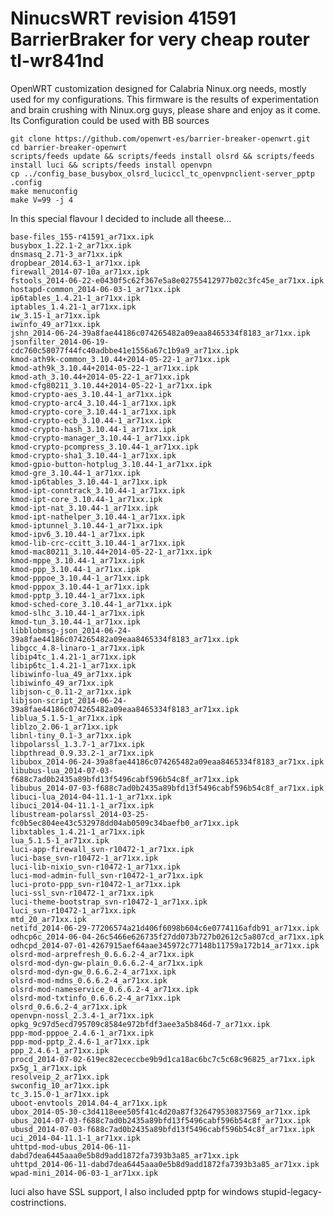 NinucsWRT revision 41591 BarrierBraker for very cheap router tl-wr841nd
=========

OpenWRT customization designed for Calabria Ninux.org needs, mostly used for my configurations.
This firmware is the results of experimentation and brain crushing with Ninux.org guys, please share and enjoy as it come. Its Configuration could be used with BB sources

    git clone https://github.com/openwrt-es/barrier-breaker-openwrt.git
    cd barrier-breaker-openwrt
    scripts/feeds update && scripts/feeds install olsrd && scripts/feeds install luci && scripts/feeds install openvpn
    cp ../config_base_busybox_olsrd_luciccl_tc_openvpnclient-server_pptp .config
    make menuconfig
    make V=99 -j 4

In this special flavour I decided to include all theese...

    base-files_155-r41591_ar71xx.ipk
    busybox_1.22.1-2_ar71xx.ipk
    dnsmasq_2.71-3_ar71xx.ipk
    dropbear_2014.63-1_ar71xx.ipk
    firewall_2014-07-10a_ar71xx.ipk
    fstools_2014-06-22-e0430f5c62f367e5a8e02755412977b02c3fc45e_ar71xx.ipk
    hostapd-common_2014-06-03-1_ar71xx.ipk
    ip6tables_1.4.21-1_ar71xx.ipk
    iptables_1.4.21-1_ar71xx.ipk
    iw_3.15-1_ar71xx.ipk
    iwinfo_49_ar71xx.ipk
    jshn_2014-06-24-39a8fae44186c074265482a09eaa8465334f8183_ar71xx.ipk
    jsonfilter_2014-06-19-cdc760c58077f44fc40adbbe41e1556a67c1b9a9_ar71xx.ipk
    kmod-ath9k-common_3.10.44+2014-05-22-1_ar71xx.ipk
    kmod-ath9k_3.10.44+2014-05-22-1_ar71xx.ipk
    kmod-ath_3.10.44+2014-05-22-1_ar71xx.ipk
    kmod-cfg80211_3.10.44+2014-05-22-1_ar71xx.ipk
    kmod-crypto-aes_3.10.44-1_ar71xx.ipk
    kmod-crypto-arc4_3.10.44-1_ar71xx.ipk
    kmod-crypto-core_3.10.44-1_ar71xx.ipk
    kmod-crypto-ecb_3.10.44-1_ar71xx.ipk
    kmod-crypto-hash_3.10.44-1_ar71xx.ipk
    kmod-crypto-manager_3.10.44-1_ar71xx.ipk
    kmod-crypto-pcompress_3.10.44-1_ar71xx.ipk
    kmod-crypto-sha1_3.10.44-1_ar71xx.ipk
    kmod-gpio-button-hotplug_3.10.44-1_ar71xx.ipk
    kmod-gre_3.10.44-1_ar71xx.ipk
    kmod-ip6tables_3.10.44-1_ar71xx.ipk
    kmod-ipt-conntrack_3.10.44-1_ar71xx.ipk
    kmod-ipt-core_3.10.44-1_ar71xx.ipk
    kmod-ipt-nat_3.10.44-1_ar71xx.ipk
    kmod-ipt-nathelper_3.10.44-1_ar71xx.ipk
    kmod-iptunnel_3.10.44-1_ar71xx.ipk
    kmod-ipv6_3.10.44-1_ar71xx.ipk
    kmod-lib-crc-ccitt_3.10.44-1_ar71xx.ipk
    kmod-mac80211_3.10.44+2014-05-22-1_ar71xx.ipk
    kmod-mppe_3.10.44-1_ar71xx.ipk
    kmod-ppp_3.10.44-1_ar71xx.ipk
    kmod-pppoe_3.10.44-1_ar71xx.ipk
    kmod-pppox_3.10.44-1_ar71xx.ipk
    kmod-pptp_3.10.44-1_ar71xx.ipk
    kmod-sched-core_3.10.44-1_ar71xx.ipk
    kmod-slhc_3.10.44-1_ar71xx.ipk
    kmod-tun_3.10.44-1_ar71xx.ipk
    libblobmsg-json_2014-06-24-39a8fae44186c074265482a09eaa8465334f8183_ar71xx.ipk
    libgcc_4.8-linaro-1_ar71xx.ipk
    libip4tc_1.4.21-1_ar71xx.ipk
    libip6tc_1.4.21-1_ar71xx.ipk
    libiwinfo-lua_49_ar71xx.ipk
    libiwinfo_49_ar71xx.ipk
    libjson-c_0.11-2_ar71xx.ipk
    libjson-script_2014-06-24-39a8fae44186c074265482a09eaa8465334f8183_ar71xx.ipk
    liblua_5.1.5-1_ar71xx.ipk
    liblzo_2.06-1_ar71xx.ipk
    libnl-tiny_0.1-3_ar71xx.ipk
    libpolarssl_1.3.7-1_ar71xx.ipk
    libpthread_0.9.33.2-1_ar71xx.ipk
    libubox_2014-06-24-39a8fae44186c074265482a09eaa8465334f8183_ar71xx.ipk
    libubus-lua_2014-07-03-f688c7ad0b2435a89bfd13f5496cabf596b54c8f_ar71xx.ipk
    libubus_2014-07-03-f688c7ad0b2435a89bfd13f5496cabf596b54c8f_ar71xx.ipk
    libuci-lua_2014-04-11.1-1_ar71xx.ipk
    libuci_2014-04-11.1-1_ar71xx.ipk
    libustream-polarssl_2014-03-25-fc0b5ec804ee43c532978dd04ab0509c34baefb0_ar71xx.ipk
    libxtables_1.4.21-1_ar71xx.ipk
    lua_5.1.5-1_ar71xx.ipk
    luci-app-firewall_svn-r10472-1_ar71xx.ipk
    luci-base_svn-r10472-1_ar71xx.ipk
    luci-lib-nixio_svn-r10472-1_ar71xx.ipk
    luci-mod-admin-full_svn-r10472-1_ar71xx.ipk
    luci-proto-ppp_svn-r10472-1_ar71xx.ipk
    luci-ssl_svn-r10472-1_ar71xx.ipk
    luci-theme-bootstrap_svn-r10472-1_ar71xx.ipk
    luci_svn-r10472-1_ar71xx.ipk
    mtd_20_ar71xx.ipk
    netifd_2014-06-29-77206574a21d406f6098b604c6e0774116afdb91_ar71xx.ipk
    odhcp6c_2014-06-04-26c5466e626735f27dd073b727b02612c5a807cd_ar71xx.ipk
    odhcpd_2014-07-01-4267915aef64aae345972c77148b11759a172b14_ar71xx.ipk
    olsrd-mod-arprefresh_0.6.6.2-4_ar71xx.ipk
    olsrd-mod-dyn-gw-plain_0.6.6.2-4_ar71xx.ipk
    olsrd-mod-dyn-gw_0.6.6.2-4_ar71xx.ipk
    olsrd-mod-mdns_0.6.6.2-4_ar71xx.ipk
    olsrd-mod-nameservice_0.6.6.2-4_ar71xx.ipk
    olsrd-mod-txtinfo_0.6.6.2-4_ar71xx.ipk
    olsrd_0.6.6.2-4_ar71xx.ipk
    openvpn-nossl_2.3.4-1_ar71xx.ipk
    opkg_9c97d5ecd795709c8584e972bfdf3aee3a5b846d-7_ar71xx.ipk
    ppp-mod-pppoe_2.4.6-1_ar71xx.ipk
    ppp-mod-pptp_2.4.6-1_ar71xx.ipk
    ppp_2.4.6-1_ar71xx.ipk
    procd_2014-07-02-619ec82ececcbe9b9d1ca18ac6bc7c5c68c96825_ar71xx.ipk
    px5g_1_ar71xx.ipk
    resolveip_2_ar71xx.ipk
    swconfig_10_ar71xx.ipk
    tc_3.15.0-1_ar71xx.ipk
    uboot-envtools_2014.04-4_ar71xx.ipk
    ubox_2014-05-30-c3d4118eee505f41c4d20a87f326479530837569_ar71xx.ipk
    ubus_2014-07-03-f688c7ad0b2435a89bfd13f5496cabf596b54c8f_ar71xx.ipk
    ubusd_2014-07-03-f688c7ad0b2435a89bfd13f5496cabf596b54c8f_ar71xx.ipk
    uci_2014-04-11.1-1_ar71xx.ipk
    uhttpd-mod-ubus_2014-06-11-dabd7dea6445aaa0e5b8d9add1872fa7393b3a85_ar71xx.ipk
    uhttpd_2014-06-11-dabd7dea6445aaa0e5b8d9add1872fa7393b3a85_ar71xx.ipk
    wpad-mini_2014-06-03-1_ar71xx.ipk

luci also have SSL support, I also included pptp for windows stupid-legacy-costrinctions.


